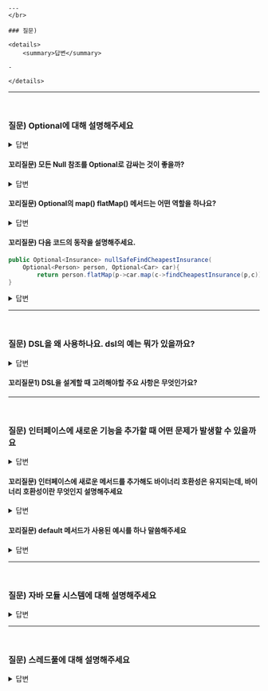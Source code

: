 ```
---
</br>

### 질문)

<details>
    <summary>답변</summary>

-

</details>
```

---
</br>

### 질문) Optional에 대해 설명해주세요

<details>
    <summary>답변</summary>

- 선택형 반환값을 지원하기 위한 용도이다. (모던자바인액션 377)
- 객체의 일부 또는 전체가 null이 될 수 있는 상황에서 사용.

</details>

#### 꼬리질문) 모든 Null 참조를 Optional로 감싸는 것이 좋을까?

<details>
    <summary>답변</summary>

- No, 값이 있을 수도 없을 수도 있는 선택형 값에서 Optional을 적용하는 것이 의미상 전달이 된다.
참고 : 모던자바인액션 370p

</details>

#### 꼬리질문) Optional의 map() flatMap() 메서드는 어떤 역할을 하나요?

<details>
    <summary>답변</summary>

- 호출 체인 메서드
- map : map 메서드는 Optional 객체가 값을 포함하고 있다면, 그 값을 주어진 함수를 적용하여 변환합니다. 그리고 변환된 값을 다시 Optional로 감싸서 반환합니다. 만약 원래 Optional 객체가 비어있다면, 변환을 시도하지 않고 빈 Optional을 반환합니다.
- flatMap : Optional 이 Person을 감싸고 있다면 flatMap에 전달된 Function이 Person에 적용된다.
flatMap 메서드는 map 메서드와 유사하지만, 주요 차이점은 변환 함수가 직접 Optional 객체를 반환한다는 것입니다. flatMap은 반환된 Optional에서 값을 꺼내어 "평탄화"하고, 최종적으로 하나의 Optional 객체로 만듭니다. 이는 중첩된 Optional 구조를 단일 Optional로 간단하게 만들 때 유용합니다.
- 참고 서적 : 모던자바인액션 376
- 참고 링크 : https://velog.io/@hksdpr/JAVA-Optional%EC%9D%98-%EC%B6%A9%EA%B2%A9%EC%A0%81%EC%9D%B8-%EC%82%AC%EC%9A%A9%EB%B2%95-map%EC%9D%84-%EC%9D%B4%EC%9A%A9%ED%95%9C-%EC%B2%B4%EC%9D%B4%EB%8B%9D#map-%ED%95%A8%EC%88%98

</details>

#### 꼬리질문) 다음 코드의 동작을 설명해주세요.

```Java
public Optional<Insurance> nullSafeFindCheapestInsurance(
    Optional<Person> person, Optional<Car> car){
        return person.flatMap(p->car.map(c->findCheapestInsurance(p,c)));
}
```

<details>
    <summary>답변</summary>

- flatMap() : `Optional<person>`이 비어있다면 표현식 실행되지 않고 빈 Optional반환. 비어있지 않다면 `Function` 인자로 Optional 벗긴 person을 전달한다.
- map() : `Optional<car>`이 비어있다면 표현식 실행되지 않고 빈 Optional반환. 비어있지 않다면 findCheapestInsurance 메서드에 Optional 벗긴 person, car 전달
- 
person.flatMap(...): person이 Optional<Person> 객체를 포함하고 있다면, 이 flatMap 호출은 Person 객체 p를 사용하여 내부 람다 표현식을 실행합니다. person이 비어있다면, 이 메서드는 바로 빈 Optional<Insurance>를 반환합니다.
car.map(c -> findCheapestInsurance(p, c)): car가 값 Car 객체를 포함하고 있다면 이 map 호출은 Car 객체 c와 함께 findCheapestInsurance(p, c) 메서드를 실행하여 Insurance 객체를 찾습니다. 그리고 이 Insurance 객체는 Optional로 감싸져 반환됩니다. car가 비어있다면, map은 빈 Optional을 반환합니다.
결과적으로 person.flatMap은 car.map이 반환하는 Optional<Insurance>를 "평탄화"하여, 결국 하나의 Optional<Insurance> 객체를 반환합니다. 이는 person과 car가 모두 존재할 때만 Insurance 객체를 포함하고, 그렇지 않은 경우에는 빈 Optional을 반환합니다.
</details>


---
</br>

### 질문) DSL을 왜 사용하나요. dsl의 예는 뭐가 있을까요?

<details>
    <summary>답변</summary>

- DSL 은 도메인 전용 언어의 약자로, 특정 비즈니스(도메인)에 특화된 인터페이스로 만든 API를 뜻합니다.
- 저수준 레벨의 언어가 아닌 고수준 언어로 추상화 되어 있으며, 이를 통해 가독성과 유지보수에 이점을 얻을 수 있다.
- DSL의 종류로는 내부 DSL, 외부 DSL, 다중 DSL으로 구분.

</details>

#### 꼬리질문1) DSL을 설계할 때 고려해야할 주요 사항은 무엇인가요?

---
</br>

### 질문) 인터페이스에 새로운 기능을 추가할 때 어떤 문제가 발생할 수 있을까요

<details>
    <summary>답변</summary>

- 인터페이스에 메서드를 추가하는 등 수정 하면, 인터페이스를 구현하는 모든 클래스의 구현을 수정해야 한다.
- default 메서드를 사용하면 호환성을 유지하면서 인터페이스를 수정할 수 있다.

</details>

#### 꼬리질문) 인터페이스에 새로운 메서드를 추가해도 바이너리 호환성은 유지되는데, 바이너리 호환성이란 무엇인지 설명해주세요

<details>
    <summary>답변</summary>

- 새로 추가된 메서드를 호출하지 않으면 새로운 메서드 구현 없이도 기존 클래스 파일 구현이 동작하는 것.
- 모든 환경에서 자동 재컴파일이 지원되는 것은 아니다.
- 참고 링크 : https://velog.io/@kms8571/JAVA-%EB%B0%94%EC%9D%B4%EB%84%88%EB%A6%AC-%ED%98%B8%ED%99%98%EC%84%B1-%EA%B4%80%EB%A0%A8-%EC%9D%B4%EC%8A%88

</details>

#### 꼬리질문) default 메서드가 사용된 예시를 하나 말씀해주세요

<details>
    <summary>답변</summary>

- List 인터페이스에 sort() default 메서드가 추가됨.
- Collection 인터페이스에 stream() default 메서드가 추가됨.

</details>

---
</br>

### 질문) 자바 모듈 시스템에 대해 설명해주세요

<details>
    <summary>답변</summary>

- 자바 모듈 시스템은 자바 9 버전에서 도입된 새로운 프로그래밍 기능으로, 이를 통해 개발자들은 큰 애플리케이션을 더 작은, 관리 가능한 부분들로 분리할 수 있게 되었습니다. 이 시스템의 주요 목표는 코드의 재사용성을 증가시키고, 유지보수를 용이하게 하며, 소프트웨어 아키텍처를 개선하는 것입니다.

모듈은 관련된 패키지, 리소스, 그리고 이들 사이의 의존성을 포함하는 자바 컴포넌트입니다. 각 모듈은 'module-info.java'라는 특별한 파일을 통해 정의되며, 이 파일은 해당 모듈이 어떤 다른 모듈에 의존하는지, 그리고 자신의 어떤 부분을 다른 모듈에게 공개하는지를 명시합니다.

자바 모듈 시스템의 핵심 요소는 다음과 같습니다:

'requires': 이 키워드는 해당 모듈이 다른 모듈에 의존한다는 것을 나타냅니다. 이를 통해 모듈 간의 의존성이 명확하게 정의됩니다.
'exports': 이 키워드는 해당 모듈에서 다른 모듈에게 특정 패키지를 공개하겠다는 것을 나타냅니다. 이를 통해 모듈의 노출 범위를 제한하고, 캡슐화를 강화할 수 있습니다.
'uses': 이 키워드는 해당 모듈이 특정 서비스를 사용하겠다는 것을 나타냅니다.
'provides': 이 키워드는 해당 모듈에서 특정 서비스를 제공하겠다는 것을 나타냅니다.
이러한 기능들을 통해 자바 모듈 시스템은 높은 수준의 캡슐화와 의존성 관리를 제공하며, 이를 통해 개발자는 더욱 견고하고 관리하기 쉬운 코드를 작성할 수 있습니다.

</details>

---
</br>

### 질문) 스레드풀에 대해 설명해주세요

<details>
    <summary>답변</summary>

-

</details>